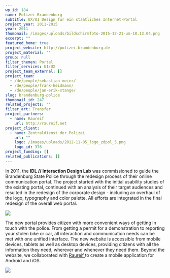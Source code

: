 ```yaml
---
wp_id: 184
name: Polizei Brandenburg
subtitle: UX/UI Design für ein staatliches Internet-Portal
project_year: 2011-2015
year: 2011
thumbnail: /images/uploads/bildschirmfoto-2015-12-21-um-18.13.04.png
excerpt: ""
featured_home: true
project_website: http://polizei.brandenburg.de
project_material: ""
group: null
filter_themen: Portal
filter_services: UI/UX
project_team_external: []
project_team:
  - /de/people/sebastian-meier/
  - /de/people/frank-heidmann/
  - /de/people/jan-erik-stange/
slug: brandenburg-police
thumbnail_id: 247
related_projects: ""
filter_art: Transfer
project_partners:
  - name: Raureif
    url: http://raureif.net
project_client:
  - name: Zentraldienst der Polizei
    url: ""
    logo: /images/uploads/2012-11-05_logo_zdpol_5.png
    logo_id: 376
project_funding: []
related_publications: []
---
```

In 2011, the **IDL // Interaction Design Lab** was commissioned to guide the Brandenburg State Police through the redesign process of their online communication portal. The project started with the initial usability studies of the existing portal, continued with an analysis of their target audiences and resulted in the redesign of the corporate design - including an overhaul of the logo, typography and color palette. All efforts are integrated in the final redesign of the overall web portal.

![](/images/uploads/bildschirmfoto-2015-12-21-um-18.13.30.png)

The new portal provides citizen with more convenient ways of getting in touch with the police. From getting a permit for a demonstration to reporting your stolen bike or car, all interaction and communication needs can be met with one unified interface. The new website is accessible from mobile devices, tablets as well as desktop devices, providing citizens with all the information they need, wherever and whenever they need them. Beyond the website, we collaborated with [Raureif ](http://raureif.net)to create a mobile application for Android and iOS.

![](/images/uploads/bildschirmfoto-2015-12-21-um-18.18.43.png)